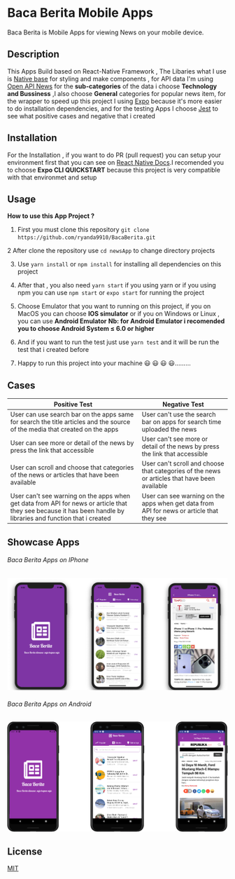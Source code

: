 # Baca Berita Mobile Apps 
 Baca Berita is Mobile Apps for viewing News on your mobile device.

## Description
This Apps Build based on  React-Native Framework , The Libaries what I use is [Native base](https://nativebase.io/) for styling and make components , for API data I'm using [Open API News](https://newsapi.org/s/indonesia-news-api) for the  **sub-categories** of the data i choose  **Technology and Bussiness** ,I also choose **General** categories for popular news item, for the wrapper to speed up this project I using [Expo](https://docs.expo.io/)  because it's more easier to do installation dependencies, and for the testing Apps I choose [Jest](https://jestjs.io/) to see what positive cases and negative that i created


## Installation
For the Installation , if you want to do PR (pull request) you can setup your environment first that you can see on [React Native Docs](https://reactnative.dev/docs/environment-setup).I recomended you to choose **Expo CLI QUICKSTART** because this project is very compatible with that environmet and setup

## Usage
**How to use this App Project ?**
1. First you must clone this repository ```git clone https://github.com/ryanda9910/BacaBerita.git ```

2  After clone the repository  use ```cd newsApp``` to change directory projects

3. Use ```yarn install``` or ```npm install``` for installing all dependencies on this project

4. After that , you also need ```yarn start``` if you using yarn or if you using npm you can use ```npm start``` or ```expo start```  for running the project 

5. Choose Emulator that you want to running on this project, if you on MacOS you can choose **IOS simulator** or if you on Windows or Linux , you can use **Android Emulator**  **Nb: for Android Emulator i recomended you to choose Android System ≤ 6.0 or higher** 

6. And if you want to run the test just use ```yarn test``` and it will be run the test that i created before

7. Happy to run this project into your machine 😃 😃 😃 😃.........



## Cases
| Positive Test | Negative Test |
| ------------- | ------------- |
| User can use search bar on the apps same for search the title articles and the source of the media that created on the apps | User can't use the search bar on apps for search time uploaded the news |
| User can see more or detail of the news by press the link that accessible | User can't see more or detail of the news by press the link that accessible |
| User can scroll and choose that categories of the news or articles that have been available | User can't scroll and choose that categories of the news or articles that have been available|
| User can't see warning  on the apps when get data from API for news or article that they see because it has been handle by libraries and function that i created | User can see warning on the apps when get data from API for news or article that they see|



## Showcase Apps 

###### Baca Berita Apps on IPhone

![Baca Berita Apps On IPhone](/IphoneBacaBerita/ShowCaseIphone.png)

###### Baca Berita Apps on Android

![Baca Berita Apps On Android](/AndroidBacaBerita/ShowCaseAndroid.png)


## License

[MIT](https://choosealicense.com/licenses/mit/)



